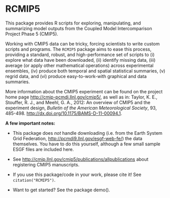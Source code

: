 RCMIP5
=======

This package provides R scripts for exploring, manipulating, and summarizing model outputs from the Coupled Model Intercomparison Project Phase 5 (CMIP5).

Working with CMIP5 data can be tricky, forcing scientists to write custom scripts and programs. The `RCMIP5` package aims to ease this process, providing a standard, robust, and high-performance set of scripts to (i) explore what data have been downloaded, (ii) identify missing data, (iii) average (or apply other mathematical operations) across experimental ensembles, (iv) produce both temporal and spatial statistical summaries, (v) regrid data, and (vi) produce easy-to-work-with graphical and data summaries. 

More information about the CMIP5 experiment can be found on the project home page http://cmip-pcmdi.llnl.gov/cmip5/, as well as in: Taylor, K. E., Stouffer, R. J., and Meehl, G. A., 2012: An overview of CMIP5 and the experiment design, *Bulletin of the American Meteorological Society*, 93, 485-498. http://dx.doi.org/10.1175/BAMS-D-11-00094.1.

**A few important notes:**

* This package does *not* handle downloading (i.e. from the Earth System Grid Federation, http://pcmdi9.llnl.gov/esgf-web-fe/) the data themselves. You have to do this yourself, although a few small sample ESGF files are included here.

* See http://cmip.llnl.gov/cmip5/publications/allpublications about registering CMIP5 manuscripts.

* If you use this package/code in your work, please cite it! See `citation("RCMIP5")`.

* Want to get started? See the package demo().


